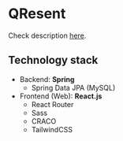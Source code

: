 # QResent

Check description [here](https://ocw.cs.pub.ro/courses/mps/proiect/proiect-1).

## Technology stack

- Backend: **Spring**
  - Spring Data JPA (MySQL)
- Frontend (Web): **React.js**
  - React Router
  - Sass
  - CRACO
  - TailwindCSS
